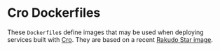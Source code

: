 # Cro Dockerfiles

These `Dockerfile`s define images that may be used when deploying services
built with [Cro](http://cro.services/). They are based on a recent [Rakudo
Star image](https://hub.docker.com/_/rakudo-star/).
